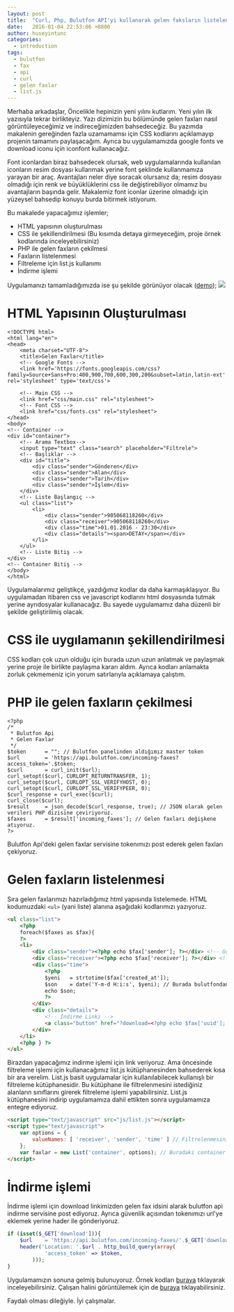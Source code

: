 ```yaml
---
layout: post
title:  "Curl, Php, Bulutfon API'yi kullanarak gelen faksların listelenmesi"
date:   2016-01-04 22:53:06 +0800
author: huseyintunc
categories:
  - introduction
tags:
  - bulutfon
  - fax
  - api
  - curl
  - gelen faxlar
  - list.js
---
```


Merhaba arkadaşlar,
Öncelikle hepinizin yeni yılını kutlarım. Yeni yılın ilk yazısıyla tekrar birlikteyiz. Yazı dizimizin bu bölümünde gelen faxları nasıl görüntüleyeceğimiz ve indireceğimizden bahsedeceğiz. Bu yazımda makalenin gereğinden fazla uzamamamsı için CSS kodlarını açıklamayıp projenin tamamını paylaşacağım. Ayrıca bu uygulamamızda google fonts ve download iconu için iconfont kullanacağız. 

Font iconlardan biraz bahsedecek olursak, web uygulamalarında kullanılan iconların resim dosyası kullanmak yerine font şeklinde kullanmamıza yarayan bir araç. Avantajları neler diye soracak olursanız da; resim dosyası olmadığı için renk ve büyüklüklerini css ile değiştirebiliyor olmamız bu avantajların başında gelir. Makalemiz font iconlar üzerine olmadığı için yüzeysel bahsedip konuyu burda bitirmek istiyorum. 

Bu makalede yapacağımız işlemler;

* HTML yapısının oluşturulması
* CSS ile şekillendirilmesi (Bu kısımda detaya girmeyeceğim, proje örnek kodlarında inceleyebilirsiniz)
* PHP ile gelen faxların çekilmesi
* Faxların listelenmesi
* Filtreleme için list.js kullanımı
* İndirme işlemi

Uygulamanızı tamamladığımızda ise şu şekilde görünüyor olacak ([demo][df1]);
![](http://i.imgur.com/pW0GFhs.png)

# HTML Yapısının Oluşturulması
```
<!DOCTYPE html>
<html lang="en">
<head>
    <meta charset="UTF-8">
    <title>Gelen Faxlar</title>
    <!-- Google Fonts -->
    <link href='https://fonts.googleapis.com/css?family=Source+Sans+Pro:400,900,700,600,300,200&subset=latin,latin-ext' rel='stylesheet' type='text/css'>

    <!-- Main CSS -->
    <link href="css/main.css" rel="stylesheet">
    <!-- Font CSS -->
    <link href="css/fonts.css" rel="stylesheet">
</head>
<body>
<!-- Container -->
<div id="container">
    <!-- Arama Textbox-->
    <input type="text" class="search" placeholder="Filtrele">
    <!-- Başlıklar -->
    <div id="title">
        <div class="sender">Gönderen</div>
        <div class="sender">Alan</div>
        <div class="sender">Tarih</div>
        <div class="sender">İşlem</div>
    </div>
    <!-- Liste Başlangıç -->
    <ul class="list">
        <li>
            <div class="sender">905068118260</div>
            <div class="receiver">905068118260</div>
            <div class="time">01.01.2016 - 23:30</div>
            <div class="details"><span>DETAY</span></div>
        </li>
    </ul>
    <!-- Liste Bitiş -->
</div>
<!-- Container Bitiş -->
</body>
</html>
```
Uygulamalarımız geliştikçe, yazdığımız kodlar da daha karmaşıklaşıyor. Bu uygulamadan itibaren css ve javascript kodlarını html dosyasında tutmak yerine ayrıdosyalar kullanacağız. Bu sayede uygulamamız daha düzenli bir şekilde geliştirilmiş olacak.

# CSS ile uygılamanın şekillendirilmesi
CSS kodları çok uzun olduğu için burada uzun uzun anlatmak ve paylaşmak yerine proje ile birlikte paylaşma kararı aldım. Ayrıca kodları anlamakta zorluk çekmemeniz için yorum satırlarıyla açıklamaya çalıştım. 

# PHP ile gelen faxların çekilmesi
```
<?php
/*
 * Bulutfon Api
 * Gelen Faxlar
 */
$token      = ""; // Bulutfon panelinden aldığımız master token
$url        = 'https://api.bulutfon.com/incoming-faxes?access_token='.$token;
$curl       = curl_init($url);
curl_setopt($curl, CURLOPT_RETURNTRANSFER, 1);
curl_setopt($curl, CURLOPT_SSL_VERIFYHOST, 0);
curl_setopt($curl, CURLOPT_SSL_VERIFYPEER, 0);
$curl_response = curl_exec($curl);
curl_close($curl);
$result     = json_decode($curl_response, true); // JSON olarak gelen verileri PHP dizisine çeviriyoruz.
$faxes      = $result['incoming_faxes']; // Gelen faxları değişkene atıyoruz.
?>
```
Bulutfon Api'deki gelen faxlar servisine tokenımızı post ederek gelen faxları çekiyoruz. 

# Gelen faxların listelenmesi

Sıra gelen faxlarımızı hazırladığımız html yapısında listelemede. HTML kodumuzdaki `<ul>` (yani liste) alanına aşağıdaki kodlarımızı yazıyoruz.

```html
<ul class="list">
    <?php
    foreach($faxes as $fax){
    ?>
    <li>
        <div class="sender"><?php echo $fax['sender']; ?></div> <!-- Gönderen -->
        <div class="receiver"><?php echo $fax['receiver']; ?></div> <!-- Alıcı -->
        <div class="time">
            <?php
            $yeni   = strtotime($fax['created_at']);
            $son    = date('Y-m-d H:i:s', $yeni); // Burada bulutfondan datetime formatında gelen tarih bilgisini yeniden formatlıyoruz.
            echo $son;
            ?>
        </div>
        <div class="details">
            <!-- İndirme Linki -->
            <a class="button" href="?download=<?php echo $fax['uuid']; ?>"></a>
        </div>
    </li>
    <?php } ?>
</ul>
```

Birazdan yapacağımız indirme işlemi için link veriyoruz. Ama öncesinde filtreleme işlemi için kullanacağımız list.js kütüphanesinden bahsederek kısa bir ara verelim. 
List.js basit uygulamalar için kullanılabilecek kullanışlı bir filtreleme kütüphanesidir. Bu kütüphane ile filtrelenmesini istediğiniz alanların sınıflarını girerek filtreleme işlemi yapabilirsiniz. List.js kütüphanesini indirip uygulamamıza dahil ettikten sonra uygulamamıza entegre ediyoruz.

```html
<script type="text/javascript" src="js/list.js"></script>
<script type="text/javascript">
    var options = {
        valueNames: [ 'receiver', 'sender', 'time' ] // Filtrelenmesini istediğimiz alanlar
    };
    var faxlar = new List('container', options); // Buradaki container kapsayıcı div'in id'sidir.
</script>
```

# İndirme işlemi

İndirme işlemi için download linkimizden gelen fax idsini alarak bulutfon api indirme servisine post ediyoruz. Ayrıca güvenlik açısından tokenımızı url'ye eklemek yerine hader ile gönderiyoruz. 

```php
if (isset($_GET['download'])){
    $url    = 'https://api.bulutfon.com/incoming-faxes/'.$_GET['download'].'?';
    header('Location: '.$url . http_build_query(array(
            'access_token' => $token,
        )));
}
```

Uygulamamızın sonuna gelmiş bulunuyoruz. Örnek kodları [buraya][df2] tıklayarak inceleyebilirsiniz. Çalışan halini görüntülemek için de [buraya][df1] tıklayabilirsiniz.

Faydalı olması dileğiyle.
İyi çalışmalar.

   [df1]: <http://tunc.tk/Bulutfon/incomingFaxes/index.php>
   [df2]: <https://github.com/hsyntnc/BulutfonSampleApps/tree/master/incomingFaxes>
